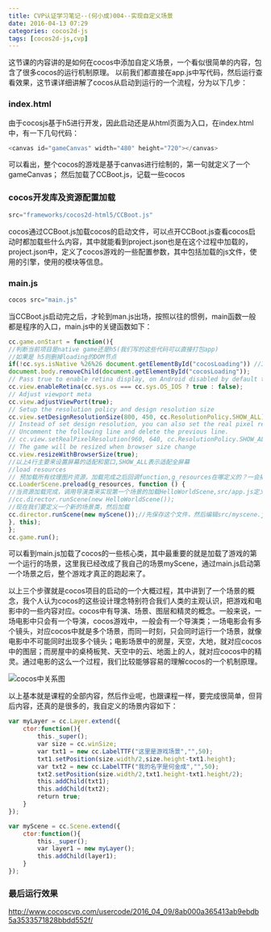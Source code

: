 ```yaml
---
title: CVP认证学习笔记--(何小成)004--实现自定义场景
date: 2016-04-13 07:29
categories: cocos2d-js
tags: [cocos2d-js,cvp]
---
```

这节课的内容讲的是如何在cocos中添加自定义场景，一个看似很简单的内容，包含了很多cocos的运行机制原理。
以前我们都直接在app.js中写代码，然后运行查看效果，这节课详细讲解了cocos从启动到运行的一个流程，分为以下几步：
<!--more-->
### index.html
由于cocosjs基于h5进行开发，因此启动还是从html页面为入口，在index.html中，有一下几句代码：
```javascript
<canvas id="gameCanvas" width="480" height="720"></canvas>
```
可以看出，整个cocos的游戏是基于canvas进行绘制的，第一句就定义了一个gameCanvas；
然后加载了CCBoot.js，记载一些cocos
### cocos开发库及资源配置加载
```javascript
src="frameworks/cocos2d-html5/CCBoot.js"
```
cocos通过CCBoot.js加载cocos的启动文件，可以点开CCBoot.js查看cocos启动时都加载些什么内容，其中就能看到project.json也是在这个过程中加载的，project.json中，定义了cocos游戏的一些配置参数，其中包括加载的js文件，使用的引擎，使用的模块等信息。
### main.js
```javascript
cocos src="main.js"
```
当CCBoot.js启动完之后，才轮到man.js出场，按照以往的惯例，main函数一般都是程序的入口，main.js中的关键函数如下：
```javascript
cc.game.onStart = function(){
//判断当前项目是native game还是h5(我们写的这些代码可以直接打包app)
//如果是 h5则删掉loading的DOM节点
if(!cc.sys.isNative %26%26 document.getElementById("cocosLoading")) //If referenced loading.js, please remove it
document.body.removeChild(document.getElementById("cocosLoading"));
// Pass true to enable retina display, on Android disabled by default to improve performance
cc.view.enableRetina(cc.sys.os === cc.sys.OS_IOS ? true : false);
// Adjust viewport meta
cc.view.adjustViewPort(true);
// Setup the resolution policy and design resolution size
cc.view.setDesignResolutionSize(800, 450, cc.ResolutionPolicy.SHOW_ALL);
// Instead of set design resolution, you can also set the real pixel resolution size
// Uncomment the following line and delete the previous line.
// cc.view.setRealPixelResolution(960, 640, cc.ResolutionPolicy.SHOW_ALL);
// The game will be resized when browser size change
cc.view.resizeWithBrowserSize(true);
//以上4行主要来设置屏幕的适配和窗口,SHOW_ALL表示适配全屏幕
//load resources
// 预加载所有纹理图片资源，加载完成之后回调function,g_resources在哪定义的？一会揭晓
cc.LoaderScene.preload(g_resources, function () {
//当资源加载完成，调用导演类来实现第一个场景的加载HelloWorldScene,src/app.js定义的
//cc.director.runScene(new HelloWorldScene());
//现在我们要定义一个新的场景类，然后加载
cc.director.runScene(new myScene());//先保存这个文件，然后编辑src/myscene.js
}, this);
};
cc.game.run();
```

可以看到main.js加载了cocos的一些核心类，其中最重要的就是加载了游戏的第一个运行的场景，这里我已经改成了我自己的场景myScene，通过main.js启动第一个场景之后，整个游戏才真正的跑起来了。

以上三个步骤就是cocos项目的启动的一个大概过程，其中讲到了一个场景的概念，我个人认为cocos的这些设计理念特别符合我们人类的主观认识，把游戏和电影中的一些内容对应。cocos中有导演、场景、图层和精灵的概念。一般来说，一场电影中只会有一个导演，cocos游戏中，一般会有一个导演类；一场电影会有多个镜头，对应cocos中就是多个场景，而同一时刻，只会同时运行一个场景，就像电影中不可能同时出现多个镜头；电影场景中的房屋，天空，大地，就对应cocos中的图层；而房屋中的桌椅板凳、天空中的云、地面上的人，就对应cocos中的精灵。通过电影的这么一个过程，我们比较能够容易的理解cocos的一个机制原理。

![cocos中关系图](http://7xnnwn.com1.z0.glb.clouddn.com/relation.png)

以上基本就是课程的全部内容，然后作业呢，也跟课程一样，要完成很简单，但背后内容，还真的是很多的，我自定义的场景内容如下：

```javascript
var myLayer = cc.Layer.extend({
    ctor:function(){
        this._super();
        var size = cc.winSize;
        var txt1 = new cc.LabelTTF("这里是游戏场景","",50);
        txt1.setPosition(size.width/2,size.height-txt1.height);
        var txt2 = new cc.LabelTTF("我的名字是何金成","",50);
        txt2.setPosition(size.width/2,txt1.height-txt1.height/2);
        this.addChild(txt1);
        this.addChild(txt2);
        return true;
    }
});

var myScene = cc.Scene.extend({
    ctor:function(){
        this._super();
        var layer1 = new myLayer();
        this.addChild(layer1);
    }
});
```

### 最后运行效果
http://www.cocoscvp.com/usercode/2016_04_09/8ab000a365413ab9ebdb5a3533571828bbdd552f/
